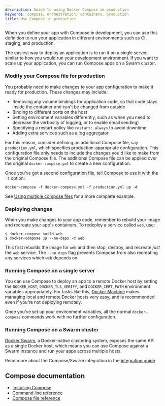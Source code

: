 ```yaml
---
description: Guide to using Docker Compose in production
keywords: compose, orchestration, containers, production
title: Use Compose in production
---
```


When you define your app with Compose in development, you can use this
definition to run your application in different environments such as CI,
staging, and production.

The easiest way to deploy an application is to run it on a single server,
similar to how you would run your development environment. If you want to scale
up your application, you can run Compose apps on a Swarm cluster.

### Modify your Compose file for production

You probably need to make changes to your app configuration to make it ready for
production. These changes may include:

- Removing any volume bindings for application code, so that code stays inside
  the container and can't be changed from outside
- Binding to different ports on the host
- Setting environment variables differently, such as when you need to decrease the verbosity of
  logging, or to enable email sending)
- Specifying a restart policy like `restart: always` to avoid downtime
- Adding extra services such as a log aggregator

For this reason, consider defining an additional Compose file, say
`production.yml`, which specifies production-appropriate
configuration. This configuration file only needs to include the changes you'd
like to make from the original Compose file. The additional Compose file
can be applied over the original `docker-compose.yml` to create a new configuration.

Once you've got a second configuration file, tell Compose to use it with the
`-f` option:

    docker-compose -f docker-compose.yml -f production.yml up -d

See [Using multiple compose files](extends.md#different-environments) for a more
complete example.

### Deploying changes

When you make changes to your app code, remember to rebuild your image and
recreate your app's containers. To redeploy a service called
`web`, use:

    $ docker-compose build web
    $ docker-compose up --no-deps -d web

This first rebuilds the image for `web` and then stop, destroy, and recreate
*just* the `web` service. The `--no-deps` flag prevents Compose from also
recreating any services which `web` depends on.

### Running Compose on a single server

You can use Compose to deploy an app to a remote Docker host by setting the
`DOCKER_HOST`, `DOCKER_TLS_VERIFY`, and `DOCKER_CERT_PATH` environment variables
appropriately. For tasks like this,
[Docker Machine](/machine/overview.md) makes managing local and
remote Docker hosts very easy, and is recommended even if you're not deploying
remotely.

Once you've set up your environment variables, all the normal `docker-compose`
commands work with no further configuration.

### Running Compose on a Swarm cluster

[Docker Swarm](/swarm/overview.md), a Docker-native clustering
system, exposes the same API as a single Docker host, which means you can use
Compose against a Swarm instance and run your apps across multiple hosts.

Read more about the Compose/Swarm integration in the
[integration guide](swarm.md).

## Compose documentation

- [Installing Compose](install.md)
- [Command line reference](/compose/reference/index.md)
- [Compose file reference](/compose/compose-file/index.md)
